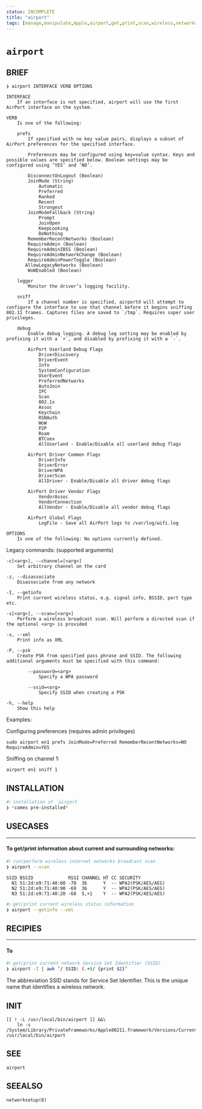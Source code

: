 ```yaml
---
status: INCOMPLETE
title: "airport"
tags: [manage,manipulate,Apple,airport,get,print,scan,wireless,networks,status,information]
---
```


# `airport`

## BRIEF

    ❯ airport INTERFACE VERB OPTIONS

    INTERFACE
        If an interface is not specified, airport will use the first AirPort interface on the system.

    VERB
        Is one of the following:

        prefs
            If specified with no key value pairs, displays a subset of AirPort preferences for the specified interface.

            Preferences may be configured using key=value syntax. Keys and possible values are specified below. Boolean settings may be configured using ’YES’ and ’NO’.

            DisconnectOnLogout (Boolean)
            JoinMode (String)
                Automatic
                Preferred
                Ranked
                Recent
                Strongest
            JoinModeFallback (String)
                Prompt
                JoinOpen
                KeepLooking
                DoNothing
            RememberRecentNetworks (Boolean)
            RequireAdmin (Boolean)
            RequireAdminIBSS (Boolean)
            RequireAdminNetworkChange (Boolean)
            RequireAdminPowerToggle (Boolean)
           AllowLegacyNetworks (Boolean)
            WoWEnabled (Boolean)

        logger
            Monitor the driver’s logging facility.

        sniff
            If a channel number is specified, airportd will attempt to configure the interface to use that channel before it begins sniffing 802.11 frames. Captures files are saved to `/tmp`. Requires super user privileges.

        debug
            Enable debug logging. A debug log setting may be enabled by prefixing it with a `+`, and disabled by prefixing it with a `-`.

            AirPort Userland Debug Flags
                DriverDiscovery
                DriverEvent
                Info
                SystemConfiguration
                UserEvent
                PreferredNetworks
                AutoJoin
                IPC
                Scan
                802.1x
                Assoc
                Keychain
                RSNAuth
                WoW
                P2P
                Roam
                BTCoex
                AllUserland - Enable/Disable all userland debug flags

            AirPort Driver Common Flags
                DriverInfo
                DriverError
                DriverWPA
                DriverScan
                AllDriver - Enable/Disable all driver debug flags

            AirPort Driver Vendor Flags
                VendorAssoc
                VendorConnection
                AllVendor - Enable/Disable all vendor debug flags

            AirPort Global Flags
                LogFile - Save all AirPort logs to /var/log/wifi.log

    OPTIONS
        Is one of the following: No options currently defined.

Legacy commands: (supported arguments)

    -c[<arg>], --channel=[<arg>]
        Set arbitrary channel on the card

    -z, --disassociate
        Disassociate from any network

    -I, --getinfo
        Print current wireless status, e.g. signal info, BSSID, port type etc.

    -s[<arg>], --scan=[<arg>]
        Perform a wireless broadcast scan. Will perform a directed scan if the optional <arg> is provided

    -x, --xml
        Print info as XML

    -P, --psk
        Create PSK from specified pass phrase and SSID. The following additional arguments must be specified with this command:

            --password=<arg>
                Specify a WPA password

            --ssid=<arg>
                Specify SSID when creating a PSK

    -h, --help
        Show this help

Examples:

Configuring preferences (requires admin privileges)

    sudo airport en1 prefs JoinMode=Preferred RememberRecentNetworks=NO RequireAdmin=YES

Sniffing on channel 1:

    airport en1 sniff 1

## INSTALLATION


```bash
#ℹ︎ installation of `airport`
❯ *comes pre-installed*
```


## USECASES

----
#### To get/print information about current and surrounding networks:


```bash
#ℹ︎ run/perform wireless internet networks broadcast scan
❯ airport --scan
```

    SSID BSSID             RSSI CHANNEL HT CC SECURITY
      N1 51:2d:e9:71:40:60 -70  36      Y  -- WPA2(PSK/AES/AES)
      N2 51:2d:e9:71:40:90 -69  36      Y  -- WPA2(PSK/AES/AES)
      N3 51:2d:e9:71:40:20 -68  5,+1    Y  -- WPA2(PSK/AES/AES)


```bash
#ℹ︎ get/print current wireless status information
❯ airport --getinfo --xml
```


## RECIPIES

----
#### To


```bash
#ℹ︎ get/print current network Service Set Identifier (SSID)
❯ airport -I | awk ’/ SSID: (.+)/ {print $2}’
```


The abbreviation SSID stands for Service Set Identifier. This is the unique name that identifies a wireless network.


## INIT

    [[ ! -L /usr/local/bin/airport ]] &&\
        ln -s /System/Library/PrivateFrameworks/Apple80211.framework/Versions/Current/Resources/airport /usr/local/bin/airport


## SEE

    airport

## SEEALSO

    networksetup(8)

